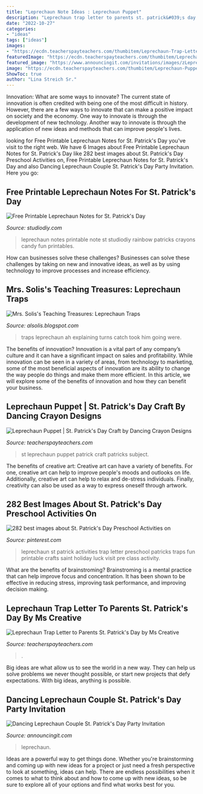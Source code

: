 ```yaml
---
title: "Leprechaun Note Ideas : Leprechaun Puppet"
description: "Leprechaun trap letter to parents st. patrick&#039;s day by ms creative"
date: "2022-10-27"
categories:
- "ideas"
tags: ["ideas"]
images:
- "https://ecdn.teacherspayteachers.com/thumbitem/Leprechaun-Trap-Letter-to-Parents-St-Patrick-s-Day-3052697-1582137959/original-3052697-1.jpg"
featuredImage: "https://ecdn.teacherspayteachers.com/thumbitem/Leprechaun-Puppet-St-Patrick-s-Day-Craft-3680465-1525232075/original-3680465-4.jpg"
featured_image: "https://www.announcingit.com/invitations/images/zLeprechaun-Boogie-St-Patricks-Day-Party-Invitations.jpg"
image: "https://ecdn.teacherspayteachers.com/thumbitem/Leprechaun-Puppet-St-Patrick-s-Day-Craft-3680465-1525232075/original-3680465-4.jpg"
ShowToc: true
author: "Lina Streich Sr."
---
```



Innovation: What are some ways to innovate?
The current state of innovation is often credited with being one of the most difficult in history. However, there are a few ways to innovate that can make a positive impact on society and the economy. One way to innovate is through the development of new technology. Another way to innovate is through the application of new ideas and methods that can improve people's lives.

	

		
looking for Free Printable Leprechaun Notes for St. Patrick&#039;s Day you've visit to the right web. We have 6 Images about Free Printable Leprechaun Notes for St. Patrick&#039;s Day like 282 best images about St. Patrick&#039;s Day Preschool Activities on, Free Printable Leprechaun Notes for St. Patrick&#039;s Day and also Dancing Leprechaun Couple St. Patrick&#039;s Day Party Invitation. Here you go:
		
    
## Free Printable Leprechaun Notes For St. Patrick&#039;s Day

<img loading=lazy src="https://studiodiy.com/wp-content/uploads/2013/03/Printable-Leprechaun-Note-for-St-Patricks-Day1.jpg" onerror="this.onerror=null;this.src='https://tse1.mm.bing.net/th?id=OIP.kCj1Xxl8NPNLXzM8NlXD-QHaLH&amp;pid=15.1';" alt="Free Printable Leprechaun Notes for St. Patrick&#039;s Day">

_Source: studiodiy.com_

>leprechaun notes printable note st studiodiy rainbow patricks crayons candy fun printables. 

	

How can businesses solve these challenges?
Businesses can solve these challenges by taking on new and innovative ideas, as well as by using technology to improve processes and increase efficiency.

    
## Mrs. Solis&#039;s Teaching Treasures: Leprechaun Traps

<img loading=lazy src="https://1.bp.blogspot.com/-Wn838lBzU8E/Uze318supQI/AAAAAAAACoc/30FoAEWDBwg/s1600/IMG_1560.JPG" onerror="this.onerror=null;this.src='https://tse1.mm.bing.net/th?id=OIP.qRh_NhqMswXpK3EiO7uZNAHaE7&amp;pid=15.1';" alt="Mrs. Solis&#039;s Teaching Treasures: Leprechaun Traps">

_Source: alsolis.blogspot.com_

>traps leprechaun ah explaining turns catch took him going were. 

	

The benefits of innovation?
Innovation is a vital part of any company’s culture and it can have a significant impact on sales and profitability. While innovation can be seen in a variety of areas, from technology to marketing, some of the most beneficial aspects of innovation are its ability to change the way people do things and make them more efficient. In this article, we will explore some of the benefits of innovation and how they can benefit your business.

    
## Leprechaun Puppet | St. Patrick&#039;s Day Craft By Dancing Crayon Designs

<img loading=lazy src="https://ecdn.teacherspayteachers.com/thumbitem/Leprechaun-Puppet-St-Patrick-s-Day-Craft-3680465-1525232075/original-3680465-4.jpg" onerror="this.onerror=null;this.src='https://tse3.mm.bing.net/th?id=OIP.a8yxLbCq6MA4rMcQMYWsCQAAAA&amp;pid=15.1';" alt="Leprechaun Puppet | St. Patrick&#039;s Day Craft by Dancing Crayon Designs">

_Source: teacherspayteachers.com_

>st leprechaun puppet patrick craft patricks subject. 

	

The benefits of creative art:
Creative art can have a variety of benefits. For one, creative art can help to improve people's moods and outlooks on life. Additionally, creative art can help to relax and de-stress individuals. Finally, creativity can also be used as a way to express oneself through artwork.

    
## 282 Best Images About St. Patrick&#039;s Day Preschool Activities On

<img loading=lazy src="https://s-media-cache-ak0.pinimg.com/736x/7d/1c/b0/7d1cb0c0d42bf3d6919c93591d5e50ef.jpg" onerror="this.onerror=null;this.src='https://tse3.mm.bing.net/th?id=OIP.MtXc9jFQsAwwH7H0D53IKAHaKO&amp;pid=15.1';" alt="282 best images about St. Patrick&#039;s Day Preschool Activities on">

_Source: pinterest.com_

>leprechaun st patrick activities trap letter preschool patricks traps fun printable crafts saint holiday luck visit pre class activity. 

	

What are the benefits of brainstroming?
Brainstroming is a mental practice that can help improve focus and concentration. It has been shown to be effective in reducing stress, improving task performance, and improving decision making.

    
## Leprechaun Trap Letter To Parents St. Patrick&#039;s Day By Ms Creative

<img loading=lazy src="https://ecdn.teacherspayteachers.com/thumbitem/Leprechaun-Trap-Letter-to-Parents-St-Patrick-s-Day-3052697-1582137959/original-3052697-1.jpg" onerror="this.onerror=null;this.src='https://tse2.mm.bing.net/th?id=OIP.BYWQsjyzwJhJx37U5f8a7wAAAA&amp;pid=15.1';" alt="Leprechaun Trap Letter to Parents St. Patrick&#039;s Day by Ms Creative">

_Source: teacherspayteachers.com_

>. 

	

Big ideas are what allow us to see the world in a new way. They can help us solve problems we never thought possible, or start new projects that defy expectations. With big ideas, anything is possible.

    
## Dancing Leprechaun Couple St. Patrick&#039;s Day Party Invitation

<img loading=lazy src="https://www.announcingit.com/invitations/images/zLeprechaun-Boogie-St-Patricks-Day-Party-Invitations.jpg" onerror="this.onerror=null;this.src='https://tse1.mm.bing.net/th?id=OIP.YVnOzCWCR2TbU9Hw3bYScwAAAA&amp;pid=15.1';" alt="Dancing Leprechaun Couple St. Patrick&#039;s Day Party Invitation">

_Source: announcingit.com_

>leprechaun. 

	

Ideas are a powerful way to get things done. Whether you're brainstorming and coming up with new ideas for a project or just need a fresh perspective to look at something, ideas can help. There are endless possibilities when it comes to what to think about and how to come up with new ideas, so be sure to explore all of your options and find what works best for you.

